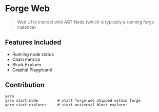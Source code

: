 # Forge Web

> Web UI to interact with ABT Node (which is typically a running forge instance)

## Features Included

- Running node status
- Chain metrics
- Block Explorer
- Graphql Playground

## Contribution

```terminal
yarn
yarn start:node         # start forge-web shipped within forge
yarn start:explorer     # start universal block explorer
```
